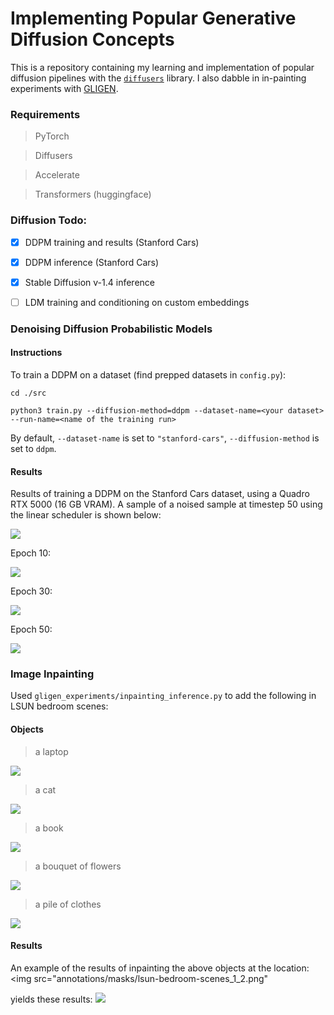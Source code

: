 # Implementing Popular Generative Diffusion Concepts
This is a repository containing my learning and implementation of popular diffusion pipelines with the 
<a href="https://huggingface.co/docs/diffusers/index">``diffusers``</a> library.
I also dabble in in-painting experiments with <a href="https://arxiv.org/pdf/2301.07093.pdf">GLIGEN</a>.

### Requirements
> PyTorch

> Diffusers

> Accelerate

> Transformers (huggingface)


### Diffusion Todo:
- [x] DDPM training and results (Stanford Cars)

- [x] DDPM inference (Stanford Cars) 

- [x] Stable Diffusion v-1.4 inference

- [ ] LDM training and conditioning on custom embeddings


### Denoising Diffusion Probabilistic Models
#### Instructions
To train a DDPM on a dataset (find prepped datasets in ``config.py``):

``
cd ./src
``

``
python3 train.py --diffusion-method=ddpm --dataset-name=<your dataset> --run-name=<name of the training run>
``

By default, ``--dataset-name`` is set to ``"stanford-cars"``, ``--diffusion-method`` is set to ``ddpm``.

#### Results
Results of training a DDPM on the Stanford Cars dataset, using a Quadro RTX 5000 (16 GB VRAM). A sample of a noised sample at timestep 50 
using the linear scheduler is shown below:

<img src="results/ddpm-stanford-cars/forward_process_noise_example.png">

Epoch 10:

<img src="results/ddpm-stanford-cars/evaluation_samples/eval_epoch_10.png">

Epoch 30:

<img src="results/ddpm-stanford-cars/evaluation_samples/eval_epoch_30.png">

Epoch 50:

<img src="results/ddpm-stanford-cars/evaluation_samples/eval_epoch_50.png">


### Image Inpainting
Used ``gligen_experiments/inpainting_inference.py`` to add the following in LSUN bedroom scenes:

#### Objects
> a laptop
<img src="inference/inpainting-content/inpainting-content_laptop.png">

> a cat
<img src="inference/inpainting-content/inpainting-content_cat.png">

> a book
<img src="inference/inpainting-content/inpainting-content_book.png">

> a bouquet of flowers
<img src="inference/inpainting-content/inpainting-content_bouquet.png">

> a pile of clothes
<img src="inference/inpainting-content/inpainting-content_clothes.png">

#### Results
An example of the results of inpainting the above objects at the location:
<img src="annotations/masks/lsun-bedroom-scenes_1_2.png"

yields these results:
<img src="gligen_inpainting/bedroom_2_results.png">
